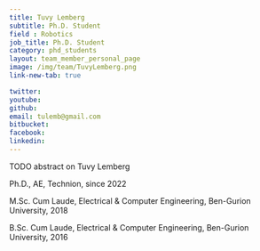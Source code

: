 ```yaml
---
title: Tuvy Lemberg
subtitle: Ph.D. Student
field : Robotics
job_title: Ph.D. Student
category: phd_students
layout: team_member_personal_page
image: /img/team/TuvyLemberg.png
link-new-tab: true

twitter: 
youtube: 
github: 
email: tulemb@gmail.com
bitbucket: 
facebook: 
linkedin: 
---
```


TODO abstract on Tuvy Lemberg

Ph.D., AE, Technion, since 2022

M.Sc. Cum Laude, Electrical & Computer Engineering, Ben-Gurion University, 2018

B.Sc. Cum Laude, Electrical & Computer Engineering, Ben-Gurion University, 2016


<!-- {% bibliography --query @*[year=2023] --group_by none %}
{% bibliography -q @*[c ~= {{ V. Indelman }}] %}
{% bibliography --sort authors %} -->
